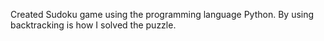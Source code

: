 Created Sudoku game using the programming language Python.
By using backtracking is how I solved the puzzle.
